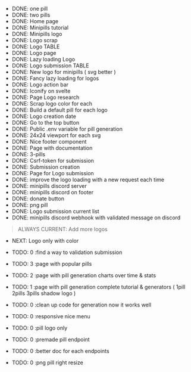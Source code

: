 - DONE: one pill
- DONE: two pills
- DONE: Home page
- DONE: Minipills tutorial
- DONE: Minipills logo
- DONE: Logo scrap
- DONE: Logo TABLE
- DONE: Logo page
- DONE: Lazy loading Logo
- DONE: Logo submission TABLE
- DONE: New logo for minipills ( svg better )
- DONE: Fancy lazy loading for logos
- DONE: Logo action bar
- DONE: Iconify on svelte
- DONE: Page Logo research
- DONE: Scrap logo color for each
- DONE: Build a default pill for each logo
- DONE: Logo creation date 
- DONE: Go to the top button
- DONE: Public .env variable for pill generation
- DONE: 24x24 viewport for each svg
- DONE: Nice footer component
- DONE: Page with documentation
- DONE: 3-pills
- DONE: Csrf-token for submission
- DONE: Submission creation
- DONE: Page for Logo submission
- DONE: improve the logo loading with a new request each time
- DONE: minipills discord server
- DONE: minipills discord on footer
- DONE: donate button
- DONE: png pill
- DONE: Logo submission current list
- DONE: minipills discord webhook with validated message on discord

> ALWAYS CURRENT: Add more logos

- NEXT: Logo only with color

- TODO: 0 :find a way to validation submission
- TODO: 3 :page with popular pills
- TODO: 2 :page with pill generation charts over time & stats
- TODO: 1 :page with pill generation complete tutorial & generators ( 1pill 2pills 3pills shadow logo )
- TODO: 0 :clean up code for generation now it works well
- TODO: 0 :responsive nice menu
- TODO: 0 :pill logo only
- TODO: 0 :premade pill endpoint
- TODO: 0 :better doc for each endpoints
- TODO: 0 :png pill right resize

